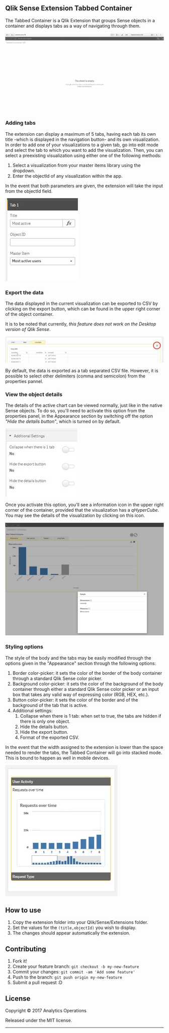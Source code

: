 ## Qlik Sense Extension Tabbed Container
The Tabbed Container is a Qlik Extension that groups Sense objects in a container and displays tabs as a way of navigating through them.

![Tabbed-Container-Extension](assets/img/extension_intro.gif)

### Adding tabs
The extension can display a maximum of 5 tabs, having each tab its own title -which is displayed in the navigation button- and its own visualization.
In order to add one of your visualizations to a given tab, go into edit mode and select the tab to which you want to add the visualization. Then, you can select a preexisting  visualization using either one of the following methods:

1. Select a visualization from your master items library using the dropdown.
2. Enter the objectId of any visualization within the app.

In the event that both parameters are given, the extension will take the input from the objectId field.

![Tabbed-Container-Extension](assets/img/extension_optionsMaster.JPG)

### Export the data
The data displayed in the current visualization can be exported to CSV by clicking on the export button, which can be found in the upper right corner of the object container.

It is to be noted that currently, *this feature does not work on the Desktop version of Qlik Sense*.

![Tabbed-Container-Extension](assets/img/exportButton.JPG)

By default, the data is exported as a tab separated CSV file. However, it is possible to select other delimiters (comma and semicolon) from the properties pannel.

### View the object details
The details of the active chart can be viewed normally, just like in the native Sense objects. To do so, you'll need to activate this option from the properties panel, in the Appearance section by switching off the option *"Hide the details button"*, which is turned on by default.

![Tabbed-Container-Extension](assets/img/details_settings.JPG)

Once you activate this option, you'll see a information icon in the upper right corner of the container, provided that the visualization has a *qHyperCube*. You may see the details of the visualization by clicking on this icon.

![Tabbed-Container-Extension](assets/img/details_example.JPG)

### Styling options
The style of the body and the tabs may be easily modified through the options given in the "Appearance" section through the following options:

1. Border color-picker: it sets the color of the border of the body container through a standard Qlik Sense color picker.
2. Background color-picker: it sets the color of the background of the body container through either a standard Qlik Sense color picker or an input box that takes any valid way of expressing color (RGB, HEX, etc.).
3. Button color-picker: it sets the color of the border and of the background of the tab that is active.
4. Additional settings:
    1. Collapse when there is 1 tab: when set to true, the tabs are hidden if there is only one object.
    2. Hide the details button.
    3. Hide the export button.
    4. Format of the exported CSV.

In the event that the width assigned to the extension is lower than the space needed to render the tabs, the Tabbed Container will go into stacked mode. This is bound to happen as well in mobile devices.

![Tabbed-Container-Extension](assets/img/extension_stacked.JPG)

## How to use
1. Copy the extension folder into your Qlik/Sense/Extensions folder.
2. Set the values for the `(title,objectId)` you wish to display.
3. The changes should appear automatically the extension.

## Contributing

1. Fork it!
2. Create your feature branch: `git checkout -b my-new-feature`
3. Commit your changes: `git commit -am 'Add some feature'`
4. Push to the branch: `git push origin my-new-feature`
5. Submit a pull request :D


## License

Copyright © 2017 Analytics Operations

Released under the MIT license.

***
